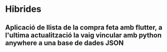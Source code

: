 # Hibrides
## Aplicació de llista de la compra feta amb flutter, a l'ultima actualització la vaig vincular amb python anywhere a una base de dades JSON
